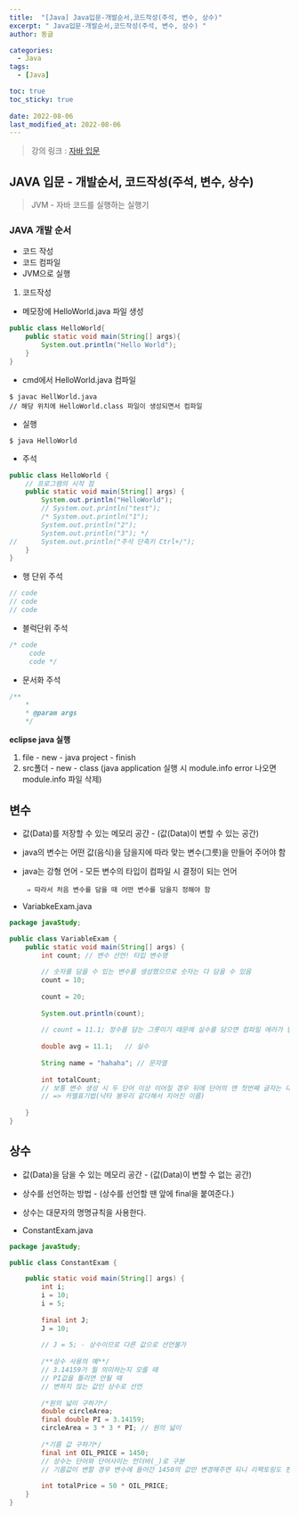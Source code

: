 ```yaml
---
title:  "[Java] Java입문-개발순서,코드작성(주석, 변수, 상수)"
excerpt: " Java입문-개발순서,코드작성(주석, 변수, 상수) "
author: 동글

categories:
  - Java
tags:
  - [Java]

toc: true
toc_sticky: true
 
date: 2022-08-06
last_modified_at: 2022-08-06
---
```


> 강의 링크 : [자바 입문](https://programmers.co.kr/learn/courses/5)

## JAVA 입문 - 개발순서, 코드작성(주석, 변수, 상수)


>JVM - 자바 코드를 실행하는 실행기


### **JAVA 개발 순서**

- 코드 작성
- 코드 컴파일
- JVM으로 실행

1. 코드작성
- 메모장에 HelloWorld.java 파일 생성

```java
public class HelloWorld{
	public static void main(String[] args){
		System.out.println("Hello World");
	}
}
```

- cmd에서 HelloWorld.java  컴파일

```
$ javac HellWorld.java
// 해당 위치에 HelloWorld.class 파일이 생성되면서 컴파일
```

- 실행

```
$ java HelloWorld
```

- 주석

```java
public class HelloWorld {
	// 프로그램의 시작 점
	public static void main(String[] args) {
		System.out.println("HelloWorld");
		// System.out.println("test");
		/* System.out.println("1");
		System.out.println("2");
		System.out.println("3"); */
//		System.out.println("주석 단축키 Ctrl+/");
	}
}
```

- 행 단위 주석

```java
// code
// code
// code

```

- 블럭단위 주석

```java
/* code
	 code
	 code */

```

- 문서화 주석
    
```java
/**
    * 
    * @param args
    */
```
    

**eclipse java 실행**

1. file - new - java project - finish
2. src폴더 - new - class (java application 실행 시 module.info error 나오면 module.info 파일 삭제)

## **변수**

- 값(Data)를 저장할 수 있는 메모리 공간 - (값(Data)이 변할 수 있는 공간)
- java의 변수는 어떤 값(음식)을 담을지에 따라 맞는 변수(그릇)을 만들어 주어야 함
- java는 강형 언어 - 모든 변수의 타입이 컴파일 시 결정이 되는 언어

       ⇒ 따라서 처음 변수를 담을 때 어떤 변수를 담을지 정해야 함

- VariabkeExam.java

```java
package javaStudy;

public class VariableExam {
	public static void main(String[] args) {
		int count; // 변수 선언! 타입 변수명
	
		// 숫자를 담을 수 있는 변수를 생성했으므로 숫자는 다 담을 수 있음
		count = 10;
	
		count = 20;
	
		System.out.println(count);
	
		// count = 11.1; 정수를 담는 그릇이기 때문에 실수를 담으면 컴파일 에러가 남
	
		double avg = 11.1;	 // 실수
	
		String name = "hahaha"; // 문자열
	
		int totalCount; 
		// 보통 변수 생성 시 두 단어 이상 이어질 경우 뒤에 단어의 맨 첫번째 글자는 대문자로 사용
		// => 카멜표기법(낙타 봉우리 같다해서 지어진 이름)
	
	}
}
```

## **상수**

- 값(Data)을 담을 수 있는 메모리 공간 - (값(Data)이 변할 수 없는 공간)
- 상수를 선언하는 방법 - (상수를 선언할 땐 앞에 final을 붙여준다.)
- 상수는 대문자의 명명규칙을 사용한다.

- ConstantExam.java

```java
package javaStudy;

public class ConstantExam {

	public static void main(String[] args) {
		int i;
		i = 10;
		i = 5;
		
		final int J;
		J = 10;
		
		// J = 5; - 상수이므로 다른 값으로 선언불가
		
		/**상수 사용의 예**/
		// 3.14159가 뭘 의미하는지 모를 때
		// PI값을 틀리면 안될 때 
		// 변하지 않는 값인 상수로 선언
		
		/*원의 넓이 구하기*/
		double circleArea;
		final double PI = 3.14159;
		circleArea = 3 * 3 * PI; // 원의 넓이
		
		/*기름 값 구하기*/
		final int OIL_PRICE = 1450; 
		// 상수는 단어와 단어사이는 언더바(_)로 구분
		// 기름값이 변할 경우 변수에 들어간 1450의 값만 변경해주면 되니 리팩토링도 편하다.
		
		int totalPrice = 50 * OIL_PRICE;
	}
}
```
